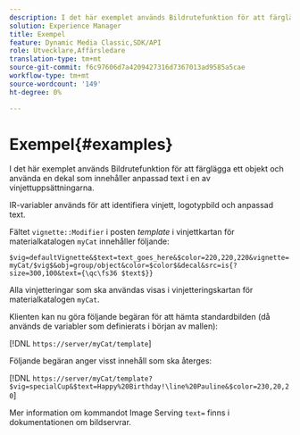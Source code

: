 ```yaml
---
description: I det här exemplet används Bildrutefunktion för att färglägga ett objekt och använda en dekal som innehåller anpassad text i en av vinjettuppsättningarna.
solution: Experience Manager
title: Exempel
feature: Dynamic Media Classic,SDK/API
role: Utvecklare,Affärsledare
translation-type: tm+mt
source-git-commit: f6c97606d7a4209427316d7367013ad9585a5cae
workflow-type: tm+mt
source-wordcount: '149'
ht-degree: 0%

---
```



# Exempel{#examples}

I det här exemplet används Bildrutefunktion för att färglägga ett objekt och använda en dekal som innehåller anpassad text i en av vinjettuppsättningarna.

IR-variabler används för att identifiera vinjett, logotypbild och anpassad text.

Fältet `vignette::Modifier` i posten *template* i vinjettkartan för materialkatalogen `myCat` innehåller följande:

`$vig=defaultVignette&$text=text_goes_here&$color=220,220,220&vignette=myCat/$vig$&obj=group/object&color=$color$&decal&src=is{?size=300,100&text={\qc\fs36 $text$}}`

Alla vinjetteringar som ska användas visas i vinjetteringskartan för materialkatalogen `myCat`.

Klienten kan nu göra följande begäran för att hämta standardbilden (då används de variabler som definierats i början av mallen):

[!DNL `https://server/myCat/template`]

Följande begäran anger visst innehåll som ska återges:

[!DNL `https://server/myCat/template?$vig=specialCup&$text=Happy%20Birthday!\line%20Pauline&$color=230,20,20`]

Mer information om kommandot Image Serving `text=` finns i dokumentationen om bildservrar.
